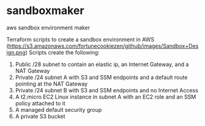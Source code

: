 # sandboxmaker
aws sandbox environment maker

Terraform scripts to create a sandbox environment in AWS
(https://s3.amazonaws.com/fortunecookiezen/github/images/Sandbox+Design.png)
Scripts create the following:
1. Public /28 subnet to contain an elastic ip, an Internet Gateway, and a NAT Gateway
2. Private /24 subnet A with S3 and SSM endpoints and a default route pointing at the NAT Gateway
3. Private /24 subnet B with S3 and SSM endpoints and no Internet Access
4. A t2.micro EC2 Linux instance in subnet A with an EC2 role and an SSM policy attached to it
5. A managed default security group
5. A private S3 bucket
